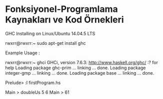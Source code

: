 # Fonksiyonel-Programlama Kaynakları ve Kod Örnekleri 



GHC Installing on Linux/Ubuntu 14.04.5 LTS 

rwxrr@rwxrr:~ sudo apt-get install ghc 



Example Usage : 

rwxrr@rwxrr:~ ghci 
GHCi, version 7.6.3: http://www.haskell.org/ghc/  :? for help
Loading package ghc-prim ... linking ... done.
Loading package integer-gmp ... linking ... done.
Loading package base ... linking ... done.

Prelude> :l firstProgram.hs 

Main > doubleUs 5 6 
Main > 61 



